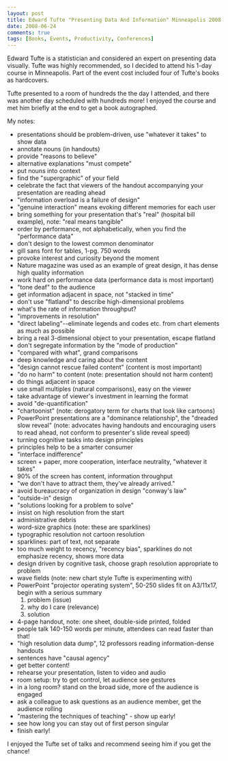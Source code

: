 ```yaml
---
layout: post
title: Edward Tufte "Presenting Data And Information" Minneapolis 2008
date: 2008-06-24
comments: true
tags: [Books, Events, Productivity, Conferences]
---
```


Edward Tufte is a statistician and considered an expert on presenting data visually. Tufte was highly recommended, so I decided to attend his 1-day course in Minneapolis. Part of the event cost included four of Tufte's books as hardcovers. 

Tufte presented to a room of hundreds the the day I attended, and there was another day scheduled with hundreds more! I enjoyed the course and met him briefly at the end to get a book autographed.

My notes:

 - presentations should be problem-driven, use "whatever it takes" to show data
 - annotate nouns (in handouts)
 - provide "reasons to believe"
 - alternative explanations "must compete" 
 - put nouns into context
 - find the "supergraphic" of your field
 - celebrate the fact that viewers of the handout accompanying your presentation are reading ahead
 - "information overload is a failure of design"
 - "genuine interaction" means evoking different memories for each user
 - bring something for your presentation that's "real" (hospital bill example), note: "real means tangible"
 - order by performance, not alphabetically, when you find the "performance data"
 - don't design to the lowest common denominator
 - gill sans font for tables, 1-pg. 750 words
 - provoke interest and curiosity beyond the moment
 - Nature magazine was used as an example of great design, it has dense high quality information
 - work hard on performance data (performance data is most important)
 - "tone deaf" to the audience
 - get information adjacent in space, not "stacked in time"
 - don't use "flatland" to describe high-dimensional problems
 - what's the rate of information throughput?
 - "improvements in resolution"
 - "direct labeling"--eliminate legends and codes etc. from chart elements as much as possible
 - bring a real 3-dimensional object to your presentation, escape flatland
 - don't segregate information by the "mode of production"
 - "compared with what", grand comparisons
 - deep knowledge and caring about the content
 - "design cannot rescue failed content" (content is most important)
 - "do no harm" to content (note: presentation should not harm content)
 - do things adjacent in space
 - use small multiples (natural comparisons), easy on the viewer
 - take advantage of viewer's investment in learning the format
 - avoid "de-quantification"
 - "chartoonist" (note: derogatory term for charts that look like cartoons)
 - PowerPoint presentations are a "dominance relationship", the "dreaded slow reveal" (note: advocates having handouts and encouraging users to read ahead, not conform to presenter's slide reveal speed)
 - turning cognitive tasks into design principles
 - principles help to be a smarter consumer
 - "interface indifference"
 - screen + paper, more cooperation, interface neutrality, "whatever it takes"
 - 90% of the screen has content, information throughput
 - "we don't have to attract them, they've already arrived."
 - avoid bureaucracy of organization in design "conway's law"
 - "outside-in" design
 - "solutions looking for a problem to solve"
 - insist on high resolution from the start
 - administrative debris
 - word-size graphics (note: these are sparklines)
 - typographic resolution not cartoon resolution
 - sparklines: part of text, not separate
 - too much weight to recency, "recency bias", sparklines do not emphasize recency, shows more data
 - design driven by cognitive task, choose graph resolution appropriate to problem
 - wave fields (note: new chart style Tufte is experimenting with)
 - PowerPoint "projector operating system", 50-250 slides fit on A3/11x17, begin with a serious summary
   1. problem (issue)
   2. why do I care (relevance)
   3. solution
 - 4-page handout, note: one sheet, double-side printed, folded
 - people talk 140-150 words per minute, attendees can read faster than that!
 - "high resolution data dump", 12 professors reading information-dense handouts
 - sentences have "causal agency"
 - get better content!
 - rehearse your presentation, listen to video and audio
 - room setup: try to get control, let audience see gestures
 - in a long room? stand on the broad side, more of the audience is engaged
 - ask a colleague to ask questions as an audience member, get the audience rolling
 - "mastering the techniques of teaching" - show up early!
 - see how long you can stay out of first person singular
 - finish early!
 

I enjoyed the Tufte set of talks and recommend seeing him if you get the chance!
